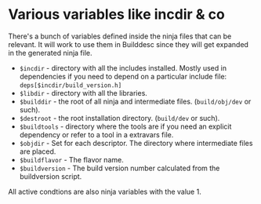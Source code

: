 # Various variables like incdir & co

There's a bunch of variables defined inside the ninja files that can be
relevant. It will work to use them in Builddesc since they will get expanded in
the generated ninja file.

* `$incdir` - directory with all the includes installed. Mostly used in
  dependencies if you need to depend on a particular include file:
  `deps[$incdir/build_version.h]`
* `$libdir` - directory with all the libraries.
* `$builddir` - the root of all ninja and intermediate files.
  (`build/obj/dev` or such).
* `$destroot` - the root installation directory. (`build/dev` or such).
* `$buildtools` - directory where the tools are if you need an explicit
  dependency or refer to a tool in a extravars file.
* `$objdir` - Set for each descriptor. The directory where intermediate
  files are placed.
* `$buildflavor` - The flavor name.
* `$buildversion` - The build version number calculated from the buildversion
  script.

All active condtions are also ninja variables with the value 1.
